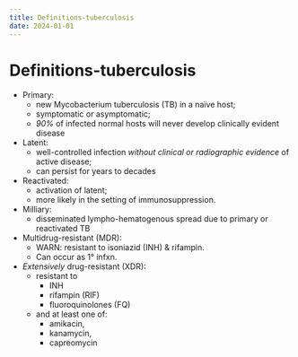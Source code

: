 ```yaml
---
title: Definitions-tuberculosis
date: 2024-01-01
---
```


# Definitions-tuberculosis

- Primary:
  - new Mycobacterium tuberculosis (TB) in a naïve host;
  - symptomatic or asymptomatic;
  - _90%_ of infected normal hosts will never develop clinically evident disease
- Latent:
  - well-controlled infection _without clinical or radiographic evidence_ of active disease;
  - can persist for years to decades
- Reactivated:
  - activation of latent;
  - more likely in the setting of immunosuppression.
- Milliary:
  - disseminated lympho-hematogenous spread due to primary or reactivated TB
- Multidrug-resistant (MDR):
  - WARN: resistant to isoniazid (INH) & rifampin.
  - Can occur as 1° infxn.
- _Extensively_ drug-resistant (XDR):
  - resistant to
    - INH
    - rifampin (RIF)
    - fluoroquinolones (FQ)
  - and at least one of:
    - amikacin,
    - kanamycin,
    - capreomycin
